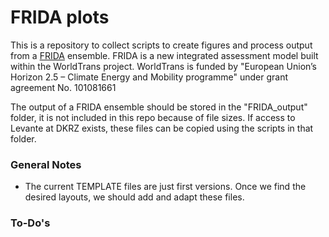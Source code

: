 # FRIDA plots

This is a repository to collect scripts to create figures and process output from a [FRIDA](https://github.com/metno/WorldTransFRIDA) ensemble. FRIDA is a new integrated assessment model built within the WorldTrans project. WorldTrans is funded by "European Union’s Horizon 2.5 – Climate Energy and Mobility programme" under grant agreement No. 101081661

The output of a FRIDA ensemble should be stored in the "FRIDA_output" folder, it is not included in this repo because of file sizes. If access to Levante at DKRZ exists, these files can be copied using the scripts in that folder.

### General Notes
- The current TEMPLATE files are just first versions. Once we find the desired layouts, we should add and adapt these files.

### To-Do's

